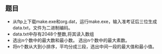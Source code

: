 ## 题目

- 从ftp上下载make.exe和org.dat，运行make.exe，输入准考证后三位生成data.txt，文件为二进制编码。
- data.txt中存有2048个整数,将其读入数组
- 选出n个数中的最大数和最小数。 选出n个数中的最大素数。 
- 将n个数从大到小排序，平均分成三段，选出中间一段的最大值和最小值。